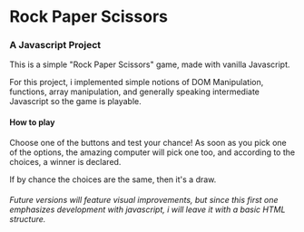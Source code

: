 # Rock Paper Scissors
### A Javascript Project

This is a simple "Rock Paper Scissors" game, made with vanilla Javascript. 

For this project, i implemented simple notions of DOM Manipulation, functions, array manipulation, and generally speaking intermediate Javascript so the game is playable. 

#### How to play

Choose one of the buttons and test your chance! As soon as you pick one of the options, the amazing computer will pick one too, and according to the choices, a winner is declared. 

If by chance the choices are the same, then it's a draw. 

###### Future versions will feature visual improvements, but since this first one emphasizes development with javascript, i will leave it with a basic HTML structure.
